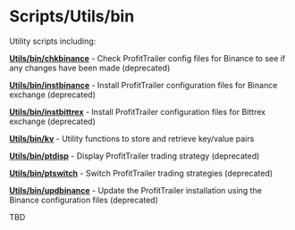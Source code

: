 Scripts/Utils/bin
=================

Utility scripts including:

[**Utils/bin/chkbinance**](Utils/bin/chkbinance) - Check ProfitTrailer config files for Binance to see if any changes have been made (deprecated)

[**Utils/bin/instbinance**](Utils/bin/instbinance) - Install ProfitTrailer configuration files for Binance exchange (deprecated)

[**Utils/bin/instbittrex**](Utils/bin/instbittrex) - Install ProfitTrailer configuration files for Bittrex exchange (deprecated)

[**Utils/bin/kv**](Utils/bin/kv) - Utility functions to store and retrieve key/value pairs

[**Utils/bin/ptdisp**](Utils/bin/ptdisp) - Display ProfitTrailer trading strategy (deprecated)

[**Utils/bin/ptswitch**](Utils/bin/ptswitch) - Switch ProfitTrailer trading strategies (deprecated)

[**Utils/bin/updbinance**](Utils/bin/updbinance) - Update the ProfitTrailer installation using the Binance configuration files (deprecated)

TBD
